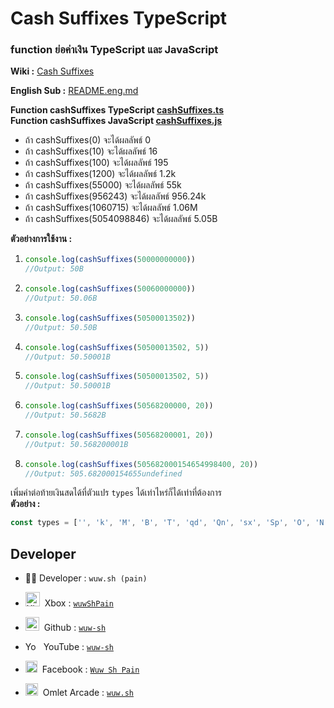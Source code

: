 # Cash Suffixes TypeScript

### **function ย่อค่าเงิน TypeScript และ JavaScript**
**Wiki :** [Cash Suffixes](https://minershaven.fandom.com/wiki/Cash_Suffixes)

**English Sub :** [README.eng.md](README.eng.md)

**Function cashSuffixes TypeScript [cashSuffixes.ts](TypeScript/cashSuffixes.ts)<br>
Function cashSuffixes JavaScript [cashSuffixes.js](JavaScript/cashSuffixes.js)**

- ถ้า cashSuffixes(0) จะได้ผลลัพธ์ 0
- ถ้า cashSuffixes(10) จะได้ผลลัพธ์ 16
- ถ้า cashSuffixes(100) จะได้ผลลัพธ์ 195
- ถ้า cashSuffixes(1200) จะได้ผลลัพธ์ 1.2k
- ถ้า cashSuffixes(55000)  จะได้ผลลัพธ์ 55k
- ถ้า cashSuffixes(956243) จะได้ผลลัพธ์ 956.24k
- ถ้า cashSuffixes(1060715) จะได้ผลลัพธ์ 1.06M
- ถ้า cashSuffixes(5054098846) จะได้ผลลัพธ์ 5.05B

**ตัวอย่างการใช้งาน :<br>**
1. ```js
   console.log(cashSuffixes(50000000000))
   //Output: 50B
   ```
2. ```js
   console.log(cashSuffixes(50060000000))
   //Output: 50.06B
   ```
3. ```js
   console.log(cashSuffixes(50500013502))
   //Output: 50.50B
   ```
4. ```js
   console.log(cashSuffixes(50500013502, 5))
   //Output: 50.50001B
   ```
5. ```js
   console.log(cashSuffixes(50500013502, 5))
   //Output: 50.50001B
   ```
6. ```js
   console.log(cashSuffixes(50568200000, 20))
   //Output: 50.5682B
   ```
7. ```js
   console.log(cashSuffixes(50568200001, 20))
   //Output: 50.568200001B
   ```
8. ```js
   console.log(cashSuffixes(505682000154654998400, 20))
   //Output: 505.682000154655undefined
   ```

เพิ่มคำต่อท้ายเงินสดได้ที่ตัวแปร `types` ได้เท่าไหร่ก็ได้เท่าที่ต้องการ<br>
**ตัวอย่าง :**<br>
```js
const types = ['', 'k', 'M', 'B', 'T', 'qd', 'Qn', 'sx', 'Sp', 'O', 'N'];
```

## Developer
- 👨‍💻 Developer : `wuw.sh (pain)`
- <img src="https://imgs.search.brave.com/dwDLTvAner6mjAuj64pg2I_hMBZQbC0corI8sX7hOlE/rs:fit:128:128:1/g:ce/aHR0cHM6Ly9jZG40/Lmljb25maW5kZXIu/Y29tL2RhdGEvaWNv/bnMvbG9nb3MtYW5k/LWJyYW5kcy81MTIv/Mzg3X1hib3hfbG9n/by0xMjgucG5n" title="Xbox" alt="Xbox" width="23" height="23"/>&nbsp; Xbox : [`wuwShPain`](https://account.xbox.com/en-us/profile?gamertag=wuwShPain)

- <img src="https://imgs.search.brave.com/ij3t5KLpcnSaGFABUAAdPh9IARp5fsbQSBZBRQC7UWE/rs:fit:1200:1200:1/g:ce/aHR0cHM6Ly9sb2dv/cy1kb3dubG9hZC5j/b20vd3AtY29udGVu/dC91cGxvYWRzLzIw/MTYvMDkvR2l0SHVi/X2xvZ28ucG5n" title="Github" alt="Github" width="22" height="22"/>&nbsp; Github : [`wuw-sh`](https://github.com/wuw-sh)

- <img src="https://imgs.search.brave.com/Lh3Jd1lMq38Zi5xeGFs2Yt8nddBASMDyjCZpshserbw/rs:fit:1200:1200:1/g:ce/aHR0cHM6Ly9jbGlw/YXJ0LmluZm8vaW1h/Z2VzL2Njb3ZlcnMv/MTU5MDQzMDY1MnJl/ZC15b3V0dWJlLWxv/Z28tcG5nLXhsLnBu/Zw" title="YouTube" alt="YouTube" width="21" height="14"/>&nbsp; YouTube : [`wuw-sh`](https://m.youtube.com/channel/UCT940bL6xp9HUJ0toiTkxrQ)

- <img src="https://imgs.search.brave.com/RcW5nBXfdSmfbQ0d-CmIjDc8cV9hl-l42NCNlJCm6os/rs:fit:1000:1000:1/g:ce/aHR0cHM6Ly9zZ3Vy/dS5vcmcvd3AtY29u/dGVudC91cGxvYWRz/LzIwMTgvMDIvRmFj/ZWJvb2stUE5HLUlt/YWdlLTcxMjQ0LnBu/Zw" title="Facebook" alt="Facebook" width="19" height="19"/>&nbsp; Facebook : [`Wuw Sh Pain`](https://www.facebook.com/profile.php?id=100024781637005)

- <img src="https://imgs.search.brave.com/Ai3xC6YMdalbmk3y0u9t2ub2UxM4MCqVubuPmwPM1WE/rs:fit:512:512:1/g:ce/aHR0cHM6Ly9pbWFn/ZXMtbmEuc3NsLWlt/YWdlcy1hbWF6b24u/Y29tL2ltYWdlcy9J/LzYxR2JZdktGbFZM/LnBuZw" title="Omlet Arcade" alt="Omlet Arcade" width="20" height="20"/>&nbsp; Omlet Arcade : [`wuw.sh`](https://omlet.gg/profile/wuw.sh)